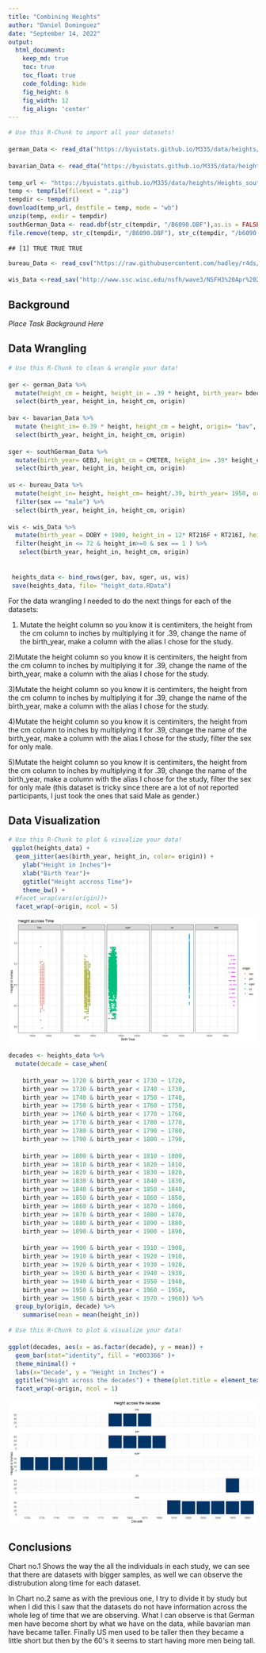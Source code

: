 ```yaml
---
title: "Combining Heights"
author: "Daniel Dominguez"
date: "September 14, 2022"
output:
  html_document:  
    keep_md: true
    toc: true
    toc_float: true
    code_folding: hide
    fig_height: 6
    fig_width: 12
    fig_align: 'center'
---
```







```r
# Use this R-Chunk to import all your datasets!

german_Data <- read_dta("https://byuistats.github.io/M335/data/heights/germanconscr.dta")

bavarian_Data <- read_dta("https://byuistats.github.io/M335/data/heights/germanprison.dta")

temp_url <- "https://byuistats.github.io/M335/data/heights/Heights_south-east.zip"
temp <- tempfile(fileext = ".zip")
tempdir <- tempdir()
download(temp_url, destfile = temp, mode = "wb")
unzip(temp, exdir = tempdir)
southGerman_Data <- read.dbf(str_c(tempdir, "/B6090.DBF"),as.is = FALSE)
file.remove(temp, str_c(tempdir, "/B6090.DBF"), str_c(tempdir, "/b6090.rtf"))
```

```
## [1] TRUE TRUE TRUE
```

```r
bureau_Data <- read_csv("https://raw.githubusercontent.com/hadley/r4ds/main/data/heights.csv")

wis_Data <-read_sav("http://www.ssc.wisc.edu/nsfh/wave3/NSFH3%20Apr%202005%20release/main05022005.sav")
```


## Background

_Place Task Background Here_

## Data Wrangling


```r
# Use this R-Chunk to clean & wrangle your data!

ger <- german_Data %>% 
  mutate(height_cm = height, height_in = .39 * height, birth_year= bdec, origin = "ger") %>% 
  select(birth_year, height_in, height_cm, origin)

bav <- bavarian_Data %>% 
  mutate (height_in= 0.39 * height, height_cm = height, origin= "bav", birth_year= bdec ) %>% 
  select(birth_year, height_in, height_cm, origin)

sger <- southGerman_Data %>% 
  mutate(birth_year= GEBJ, height_cm = CMETER, height_in= .39* height_cm, origin = "sger") %>% 
  select(birth_year, height_in, height_cm, origin)

us <- bureau_Data %>% 
  mutate(height_in= height, height_cm= height/.39, birth_year= 1950, origin = "us") %>% 
  filter(sex == "male") %>% 
  select(birth_year, height_in, height_cm, origin)

wis <- wis_Data %>% 
  mutate(birth_year = DOBY + 1900, height_in = 12* RT216F + RT216I, height_cm = height_in / .39, origin = "wis", sex = RE35) %>%
  filter(height_in <= 72 & height_in>=0 & sex == 1 ) %>% 
   select(birth_year, height_in, height_cm, origin)


 heights_data <- bind_rows(ger, bav, sger, us, wis) 
 save(heights_data, file= "height_data.RData")
```

For the data wrangling I needed to do the next things for each of the datasets:

1) Mutate the height column so you know it is centimiters, the height from the cm column to inches by multiplying it for .39, change the name of the birth_year, make a column with the alias I chose for the study.

2)Mutate the height column so you know it is centimiters, the height from the cm column to inches by multiplying it for .39, change the name of the birth_year, make a column with the alias I chose for the study.

3)Mutate the height column so you know it is centimiters, the height from the cm column to inches by multiplying it for .39, change the name of the birth_year, make a column with the alias I chose for the study.

4)Mutate the height column so you know it is centimiters, the height from the cm column to inches by multiplying it for .39, change the name of the birth_year, make a column with the alias I chose for the study, filter the sex for only male.

5)Mutate the height column so you know it is centimiters, the height from the cm column to inches by multiplying it for .39, change the name of the birth_year, make a column with the alias I chose for the study, filter the sex for only male (this dataset is tricky since there are a lot of not reported participants, I just took the ones that said Male as gender.)

## Data Visualization


```r
# Use this R-Chunk to plot & visualize your data!
 ggplot(heights_data) +
  geom_jitter(aes(birth_year, height_in, color= origin)) +
    ylab("Height in Inches")+
    xlab("Birth Year")+
    ggtitle("Height accross Time")+
    theme_bw() +
  #facet_wrap(vars(origin))+
  facet_wrap(~origin, ncol = 5)
```

![](Combining-Heights_files/figure-html/plot_data-1.png)<!-- -->


```r
decades <- heights_data %>% 
  mutate(decade = case_when(

    birth_year >= 1720 & birth_year < 1730 ~ 1720,
    birth_year >= 1730 & birth_year < 1740 ~ 1730,
    birth_year >= 1740 & birth_year < 1750 ~ 1740,
    birth_year >= 1750 & birth_year < 1760 ~ 1750,
    birth_year >= 1760 & birth_year < 1770 ~ 1760,
    birth_year >= 1770 & birth_year < 1780 ~ 1770,
    birth_year >= 1780 & birth_year < 1790 ~ 1780,
    birth_year >= 1790 & birth_year < 1800 ~ 1790,
    
    birth_year >= 1800 & birth_year < 1810 ~ 1800,
    birth_year >= 1810 & birth_year < 1820 ~ 1810,
    birth_year >= 1820 & birth_year < 1830 ~ 1820,
    birth_year >= 1830 & birth_year < 1840 ~ 1830,
    birth_year >= 1840 & birth_year < 1850 ~ 1840,
    birth_year >= 1850 & birth_year < 1860 ~ 1850,
    birth_year >= 1860 & birth_year < 1870 ~ 1860,
    birth_year >= 1870 & birth_year < 1880 ~ 1870,
    birth_year >= 1880 & birth_year < 1890 ~ 1880,
    birth_year >= 1890 & birth_year < 1900 ~ 1890,
    
    birth_year >= 1900 & birth_year < 1910 ~ 1900,
    birth_year >= 1910 & birth_year < 1920 ~ 1910,
    birth_year >= 1920 & birth_year < 1930 ~ 1920,
    birth_year >= 1930 & birth_year < 1940 ~ 1930,
    birth_year >= 1940 & birth_year < 1950 ~ 1940,
    birth_year >= 1950 & birth_year < 1960 ~ 1950,
    birth_year >= 1960 & birth_year < 1970 ~ 1960)) %>% 
  group_by(origin, decade) %>% 
    summarise(mean = mean(height_in))
```



```r
# Use this R-Chunk to plot & visualize your data!

ggplot(decades, aes(x = as.factor(decade), y = mean)) +
  geom_bar(stat="identity", fill = "#003366" )+ 
  theme_minimal() +
  labs(x="Decade", y = "Height in Inches") +
  ggtitle("Height across the decades") + theme(plot.title = element_text(hjust = 0.5))+
  facet_wrap(~origin, ncol = 1)
```

![](Combining-Heights_files/figure-html/plot_data1-1.png)<!-- -->





## Conclusions


Chart no.1 Shows the way the all the individuals in each study, we can see that there are datasets with bigger samples, as well we can observe the distrubution along time for each dataset.

In Chart no.2 same as with the previous one, I try to divide it by study but when I did this I saw that the datasets do not have information across the whole leg of time that we are observing. What I can observe is that German men have become short by what we have on the data, while bavarian man have became taller. Finally US men used to be taller then they became a little short but then by the 60's it seems to start having more men being tall.
